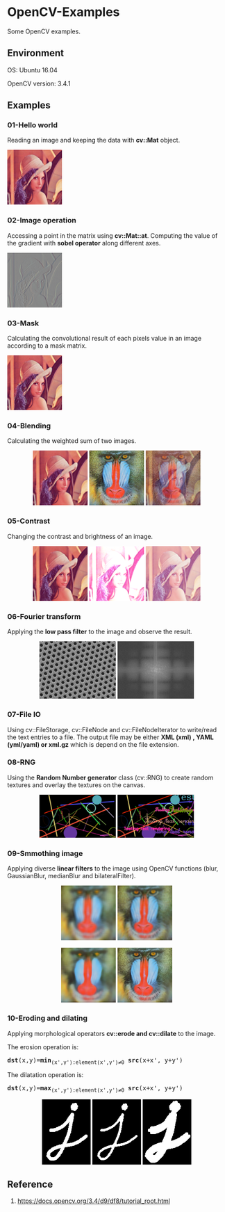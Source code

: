 # OpenCV-Examples

Some OpenCV examples.

## Environment

OS: Ubuntu 16.04

OpenCV version: 3.4.1

## Examples

### 01-Hello world

Reading an image and keeping the data with **cv::Mat** object.

<img src="data/image/lena.jpg" width="25%">

### 02-Image operation

Accessing a point in the matrix using **cv::Mat::at**.
Computing the value of the gradient with **sobel operator** along different axes.

<img src="result/sobelx.png" width="25%">

### 03-Mask

Calculating the convolutional result of each pixels value in an image according to a mask matrix.

<img src="result/sharpen.png" width="25%">

### 04-Blending

Calculating the weighted sum of two images.

<p align="center">
    <img src="data/image/lena.jpg" width="25%">
    <img src="data/image/baboon.jpg" width="25%">
    <img src="result/blend.png" width="25%">
</p>

### 05-Contrast

Changing the contrast and brightness of an image.

<p align="center">
    <img src="data/image/lena.jpg" width="25%">
    <img src="result/overexposure.png" width="25%">
    <img src="result/gamma_correlation.png" width="25%">
</p>

### 06-Fourier transform

Applying the **low pass filter** to the image and observe the result.

<p align="center">
    <img src="result/blur_hex.png" width="35%">
    <img src="result/fourier_spectrum.png" width="35%">
</p>

### 07-File IO

Using cv::FileStorage, cv::FileNode and cv::FileNodeIterator to write/read the text entries to a file. The output file may be either **XML (xml) , YAML (yml/yaml) or xml.gz** which is depend on the file extension.

### 08-RNG

Using the **Random Number generator** class (cv::RNG) to create random textures and overlay the textures on the canvas.

<p align="center">
    <img src="result/random_circles.png" width="35%">
    <img src="result/random_text.png" width="35%">
</p>

### 09-Smmothing image

Applying diverse **linear filters** to the image using OpenCV functions (blur, GaussianBlur, medianBlur and bilateralFilter).

<p align="center">
    <img src="result/blur_baboon.png" width="25%">
    <img src="result/gaussian_baboon.png" width="25%">
</p>
<p align="center">
    <img src="result/median_baboon.png" width="25%">
    <img src="result/bilateral_baboon.png" width="25%">
</p>

### 10-Eroding and dilating

Applying morphological operators **cv::erode and cv::dilate** to the image.

The erosion operation is: 

<pre>
<b>dst</b>(x,y)=<b>min</b><sub>(x',y'):element(x',y')&ne;0</sub><b> src</b>(x+x', y+y')
</pre>

The dilatation operation is: 

<pre>
<b>dst</b>(x,y)=<b>max</b><sub>(x',y'):element(x',y')&ne;0</sub><b> src</b>(x+x', y+y')
</pre>

<p align="center">
    <img src="data/image/morphology_j.png" height="25%">
    <img src="result/erosion_j.png" height="25%">
    <img src="result/dilation_j.png" height="25%">
</p>

## Reference

1. <https://docs.opencv.org/3.4/d9/df8/tutorial_root.html>